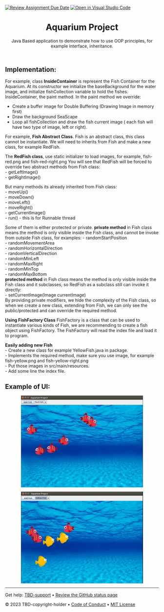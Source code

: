 [![Review Assignment Due Date](https://classroom.github.com/assets/deadline-readme-button-24ddc0f5d75046c5622901739e7c5dd533143b0c8e959d652212380cedb1ea36.svg)](https://classroom.github.com/a/7p6FG8zC)
[![Open in Visual Studio Code](https://classroom.github.com/assets/open-in-vscode-718a45dd9cf7e7f842a935f5ebbe5719a5e09af4491e668f4dbf3b35d5cca122.svg)](https://classroom.github.com/online_ide?assignment_repo_id=12398292&assignment_repo_type=AssignmentRepo)
<header>

<!--
  <<< Author notes: Course header >>>
  Read <https://skills.github.com/quickstart> for more information about how to build courses using this template.
  Include a 1280×640 image, course name in sentence case, and a concise description in emphasis.
  In your repository settings: enable template repository, add your 1280×640 social image, auto delete head branches.
  Next to "About", add description & tags; disable releases, packages, & environments.
  Add your open source license, GitHub uses the MIT license.
-->

# Aquarium Project

Java Based application to demonstrate how to use OOP principles, for example interface, inheritance.

</header>

<!--
  <<< Author notes: Step 1 >>>
  Choose 3-5 steps for your course.
  The first step is always the hardest, so pick something easy!
  Link to docs.github.com for further explanations.
  Encourage users to open new tabs for steps!
  TBD-step-1-notes.
-->

## Implementation:
<!--
_Welcome to "TBD-course-name"! :wave:_

TBD-step-1-information

**What is _TBD-term-1_**: TBD-definition-1

### :keyboard: Activity: TBD-step-1-name
-->
For example, class <b>InsideContainer</b> is represent the Fish Container for the Aquarium. At its constructor we initialize the baseBackground for the water image, and initialize fishCollection variable to hold the fishes. <br />
InsideContainer, the paint method. In the paint method we override:
- Create a buffer image for Double Buffering (Drawing Image in memory first)
- Draw the background SeaScape
- Loop all fishCollection and draw the fish current image ( each fish will have two type of image, left or right).<br />
<p>For example, <b>Fish Abstract Class</b>. Fish is an abstract class, this class cannot be instantiate. We will need to inherits from Fish and make a new class, for example RedFish.
<p>The <b>RedFish class</b>, use static initializer to load images, for example, fish-red.png and fish-red-right.png You will see that RedFish will be forced to override two abstract methods from Fish class:<br />
- getLeftImage()<br />
- getRightImage()<br />
<p>But many methods its already inherited from Fish class:<br />
- moveUp()<br />
- moveDown()<br />
- moveLeft()<br />
- moveRight()<br />
- getCurrentImage()<br />
- run() - this is for Runnable thread
<p>Some of them is either protected or private.
<b>private method</b> in Fish class means the method is only visible inside the Fish class, and cannot be invoke from outside Fish class, for examples:
- randomStartPosition<br />
- randomMovementArea<br />
- randomHorizontalDirection<br />
- randomVerticalDirection<br />
- randomMinLeft<br />
- randomMaxRight<br />
- randomMinTop<br />
- randomMaxBottom<br />
<b>protected method</b> in Fish class means the method is only visible inside the Fish class and it subclasses, so RedFish as a subclass still can invoke it directly:<br />
- setCurrentImage(Image currentImage)<br /> By providing private modifiers, we hide the complexity of the Fish class, so when we create a new class, extending from Fish, we can only see the public/protected and can override the required method.
<p><b>Using FishFactory Class</b>
FishFactory is a class that can be used to instantiate various kinds of Fish, we are recommending to create a fish object using FishFactory.
The FishFactory will read the index file and load it to program.
<p><b>Easily adding new Fish</b><br />
- Create a new class for example YellowFish.java in package.<br />
- Implements the required method, make sure you use image, for example fish-yellow.png and fish-yellow-right.png<br />
- Put those images in src/main/resources.<br />
- Add some line the index file.<br />

## Example of UI:
<p align="center"><img align="center" src="https://github.com/akakiev/long-term-project-aquarium-java/blob/main/aqua1.jpg" height="300" width="400" /></p>
<p align="center"><img align="center" src="https://github.com/akakiev/long-term-project-aquarium-java/blob/main/aqua2.png" height="300" width="400" /></p>

<footer>

<!--
  <<< Author notes: Footer >>>
  Add a link to get support, GitHub status page, code of conduct, license link.
-->

---

Get help: [TBD-support](TBD-support-link) &bull; [Review the GitHub status page](https://www.githubstatus.com/)

&copy; 2023 TBD-copyright-holder &bull; [Code of Conduct](https://www.contributor-covenant.org/version/2/1/code_of_conduct/code_of_conduct.md) &bull; [MIT License](https://gh.io/mit)

</footer>
